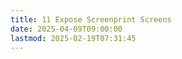 ```yaml
---
title: 11 Expose Screenprint Screens
date: 2025-04-09T09:00:00
lastmod: 2025-02-19T07:31:45
---
```


